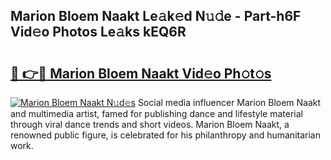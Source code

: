 ## Marion Bloem Naakt Le𝚊k𝚎d N𝚞𝚍e - Part-h6F Vid𝚎o Photos Le𝚊ks kEQ6R

# <h2><a href="http://fb0nn0.evod.top/?m=Marion+Bloem+Naakt">🔗 👉🔴 Marion Bloem Naakt Vid𝚎o Ph𝚘t𝚘s</a></h2>

[![Marion Bloem Naakt N𝚞d𝚎s](https://i.imgur.com/8V9OHl7.gif)](http://fb0nn0.evod.top/?m=Marion+Bloem+Naakt)
Social media influencer Marion Bloem Naakt and multimedia artist, famed for publishing dance and lifestyle material through viral dance trends and short videos. Marion Bloem Naakt, a renowned public figure, is celebrated for his philanthropy and humanitarian work. 
